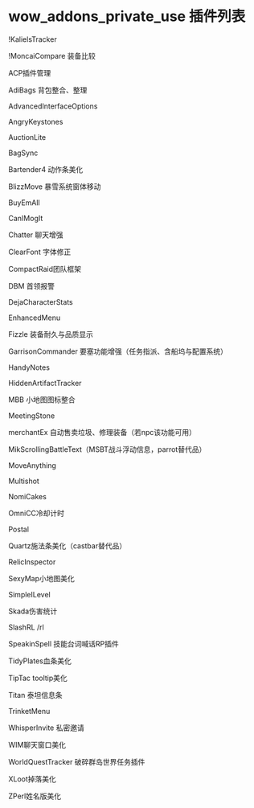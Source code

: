 wow_addons_private_use
插件列表
======================

!KalielsTracker

!MoncaiCompare 装备比较

ACP插件管理

AdiBags 背包整合、整理

AdvancedInterfaceOptions

AngryKeystones

AuctionLite

BagSync

Bartender4 动作条美化

BlizzMove 暴雪系统窗体移动

BuyEmAll

CanIMogIt

Chatter 聊天增强

ClearFont 字体修正

CompactRaid团队框架

DBM 首领报警

DejaCharacterStats

EnhancedMenu

Fizzle 装备耐久与品质显示

GarrisonCommander 要塞功能增强（任务指派、含船坞与配置系统）

HandyNotes

HiddenArtifactTracker

MBB 小地图图标整合

MeetingStone 

merchantEx 自动售卖垃圾、修理装备（若npc该功能可用）

MikScrollingBattleText（MSBT战斗浮动信息，parrot替代品）

MoveAnything

Multishot

NomiCakes

OmniCC冷却计时

Postal

Quartz施法条美化（castbar替代品）

RelicInspector

SexyMap小地图美化

SimpleILevel

Skada伤害统计

SlashRL /rl

SpeakinSpell 技能台词喊话RP插件

TidyPlates血条美化

TipTac tooltip美化

Titan 泰坦信息条

TrinketMenu 

WhisperInvite 私密邀请

WIM聊天窗口美化

WorldQuestTracker 破碎群岛世界任务插件

XLoot掉落美化

ZPerl姓名版美化

